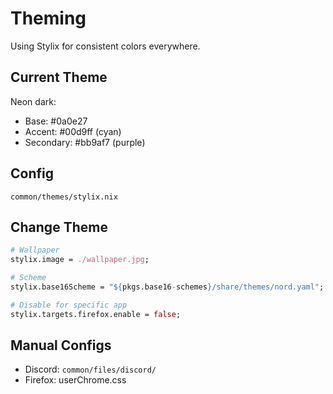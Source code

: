 # Theming

Using Stylix for consistent colors everywhere.

## Current Theme

Neon dark:
- Base: #0a0e27
- Accent: #00d9ff (cyan)
- Secondary: #bb9af7 (purple)

## Config

`common/themes/stylix.nix`

## Change Theme

```nix
# Wallpaper
stylix.image = ./wallpaper.jpg;

# Scheme
stylix.base16Scheme = "${pkgs.base16-schemes}/share/themes/nord.yaml";

# Disable for specific app
stylix.targets.firefox.enable = false;
```

## Manual Configs

- Discord: `common/files/discord/`
- Firefox: userChrome.css
